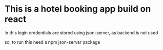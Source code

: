 # This is a hotel booking app build on react

In this login credentials are stored using json-server, as backend is not used


so, to run this need a npm json-server package
